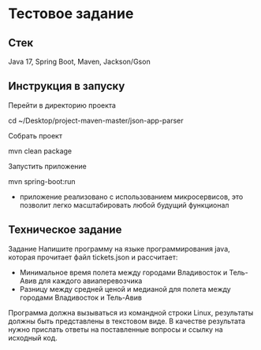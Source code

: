 # Тестовое задание

## Стек
Java 17, Spring Boot, Maven, Jackson/Gson

## Инструкция в запуску
Перейти в директорию проекта

cd ~/Desktop/project-maven-master/json-app-parser

Собрать проект

mvn clean package

Запустить приложение

mvn spring-boot:run

* приложение реализовано с использованием микросервисов, это позволит легко масштабировать любой будущий функционал

## Техническое задание
Задание
Напишите программу на языке программирования java, которая прочитает файл tickets.json и рассчитает:
- Минимальное время полета между городами Владивосток и Тель-Авив для каждого авиаперевозчика
- Разницу между средней ценой  и медианой для полета между городами  Владивосток и Тель-Авив

Программа должна вызываться из командной строки Linux, результаты должны быть представлены в текстовом виде. 
В качестве результата нужно прислать ответы на поставленные вопросы и ссылку на исходный код.
